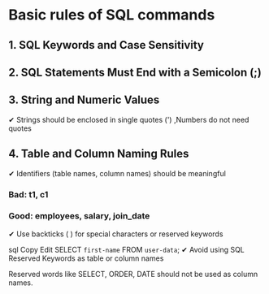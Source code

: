 # Basic  rules of SQL commands
## 1. SQL Keywords and Case Sensitivity
## 2. SQL Statements Must End with a Semicolon (;)
## 3. String and Numeric Values
✔ Strings should be enclosed in single quotes (') ,Numbers do not need quotes
## 4. Table and Column Naming Rules
✔ Identifiers (table names, column names) should be meaningful

### Bad: t1, c1
### Good: employees, salary, join_date
✔ Use backticks ( ) for special characters or reserved keywords

sql
Copy
Edit
SELECT `first-name` FROM `user-data`;
✔ Avoid using SQL Reserved Keywords as table or column names

Reserved words like SELECT, ORDER, DATE should not be used as column names.
